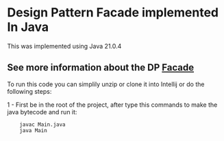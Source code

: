 # Design Pattern Facade implemented In Java

This was implemented using Java 21.0.4

## See more information about the DP [Facade](https://refactoring.guru/pt-br/design-patterns/facade)



To run this code you can simplily unzip or clone it into Intellij or do the following steps:

1 - First be in the root of the project, after type this commands to make the java bytecode and run it:

```
    javac Main.java
    java Main
```


